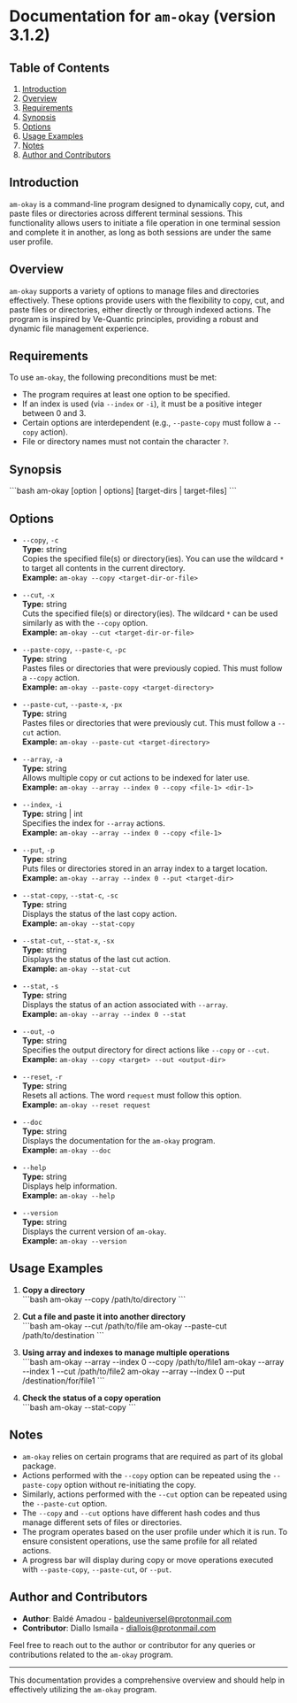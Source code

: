 
# Documentation for `am-okay` (version 3.1.2)

## Table of Contents

1. [Introduction](#introduction)
2. [Overview](#overview)
3. [Requirements](#requirements)
4. [Synopsis](#synopsis)
5. [Options](#options)
6. [Usage Examples](#usage-examples)
7. [Notes](#notes)
8. [Author and Contributors](#author-and-contributors)

## Introduction

`am-okay` is a command-line program designed to dynamically copy, cut, and paste files or directories across different terminal sessions. This functionality allows users to initiate a file operation in one terminal session and complete it in another, as long as both sessions are under the same user profile.

## Overview

`am-okay` supports a variety of options to manage files and directories effectively. These options provide users with the flexibility to copy, cut, and paste files or directories, either directly or through indexed actions. The program is inspired by Ve-Quantic principles, providing a robust and dynamic file management experience.

## Requirements

To use `am-okay`, the following preconditions must be met:

- The program requires at least one option to be specified.
- If an index is used (via `--index` or `-i`), it must be a positive integer between 0 and 3.
- Certain options are interdependent (e.g., `--paste-copy` must follow a `--copy` action).
- File or directory names must not contain the character `?`.

## Synopsis

\`\`\`bash
am-okay [option | options] [target-dirs | target-files]
\`\`\`

## Options

- `--copy`, `-c`  
  **Type:** string  
  Copies the specified file(s) or directory(ies). You can use the wildcard `*` to target all contents in the current directory.  
  **Example:** `am-okay --copy <target-dir-or-file>`

- `--cut`, `-x`  
  **Type:** string  
  Cuts the specified file(s) or directory(ies). The wildcard `*` can be used similarly as with the `--copy` option.  
  **Example:** `am-okay --cut <target-dir-or-file>`

- `--paste-copy`, `--paste-c`, `-pc`  
  **Type:** string  
  Pastes files or directories that were previously copied. This must follow a `--copy` action.  
  **Example:** `am-okay --paste-copy <target-directory>`

- `--paste-cut`, `--paste-x`, `-px`  
  **Type:** string  
  Pastes files or directories that were previously cut. This must follow a `--cut` action.  
  **Example:** `am-okay --paste-cut <target-directory>`

- `--array`, `-a`  
  **Type:** string  
  Allows multiple copy or cut actions to be indexed for later use.  
  **Example:** `am-okay --array --index 0 --copy <file-1> <dir-1>`

- `--index`, `-i`  
  **Type:** string | int  
  Specifies the index for `--array` actions.  
  **Example:** `am-okay --array --index 0 --copy <file-1>`

- `--put`, `-p`  
  **Type:** string  
  Puts files or directories stored in an array index to a target location.  
  **Example:** `am-okay --array --index 0 --put <target-dir>`

- `--stat-copy`, `--stat-c`, `-sc`  
  **Type:** string  
  Displays the status of the last copy action.  
  **Example:** `am-okay --stat-copy`

- `--stat-cut`, `--stat-x`, `-sx`  
  **Type:** string  
  Displays the status of the last cut action.  
  **Example:** `am-okay --stat-cut`

- `--stat`, `-s`  
  **Type:** string  
  Displays the status of an action associated with `--array`.  
  **Example:** `am-okay --array --index 0 --stat`

- `--out`, `-o`  
  **Type:** string  
  Specifies the output directory for direct actions like `--copy` or `--cut`.  
  **Example:** `am-okay --copy <target> --out <output-dir>`

- `--reset`, `-r`  
  **Type:** string  
  Resets all actions. The word `request` must follow this option.  
  **Example:** `am-okay --reset request`

- `--doc`  
  **Type:** string  
  Displays the documentation for the `am-okay` program.  
  **Example:** `am-okay --doc`

- `--help`  
  **Type:** string  
  Displays help information.  
  **Example:** `am-okay --help`

- `--version`  
  **Type:** string  
  Displays the current version of `am-okay`.  
  **Example:** `am-okay --version`

## Usage Examples

1. **Copy a directory**  
   \`\`\`bash
   am-okay --copy /path/to/directory
   \`\`\`

2. **Cut a file and paste it into another directory**  
   \`\`\`bash
   am-okay --cut /path/to/file
   am-okay --paste-cut /path/to/destination
   \`\`\`

3. **Using array and indexes to manage multiple operations**  
   \`\`\`bash
   am-okay --array --index 0 --copy /path/to/file1
   am-okay --array --index 1 --cut /path/to/file2
   am-okay --array --index 0 --put /destination/for/file1
   \`\`\`

4. **Check the status of a copy operation**  
   \`\`\`bash
   am-okay --stat-copy
   \`\`\`

## Notes

- `am-okay` relies on certain programs that are required as part of its global package.
- Actions performed with the `--copy` option can be repeated using the `--paste-copy` option without re-initiating the copy.
- Similarly, actions performed with the `--cut` option can be repeated using the `--paste-cut` option.
- The `--copy` and `--cut` options have different hash codes and thus manage different sets of files or directories.
- The program operates based on the user profile under which it is run. To ensure consistent operations, use the same profile for all related actions.
- A progress bar will display during copy or move operations executed with `--paste-copy`, `--paste-cut`, or `--put`.

## Author and Contributors

- **Author**: Baldé Amadou - [baldeuniversel@protonmail.com](mailto:baldeuniversel@protonmail.com)
- **Contributor**: Diallo Ismaila - [diallois@protonmail.com](mailto:diallois@protonmail.com)

Feel free to reach out to the author or contributor for any queries or contributions related to the `am-okay` program.

---

This documentation provides a comprehensive overview and should help in effectively utilizing the `am-okay` program.
